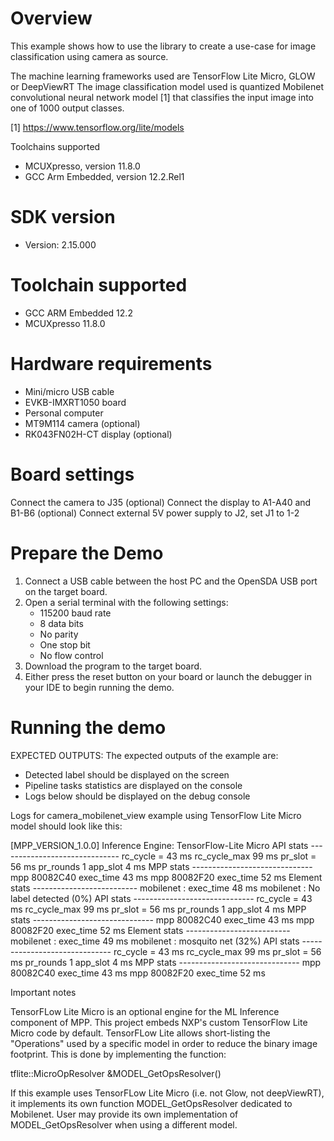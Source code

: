 Overview
========

This example shows how to use the library to create a use-case for
image classification using camera as source.

The machine learning frameworks used are TensorFlow Lite Micro, GLOW or DeepViewRT
The image classification model used is quantized Mobilenet
convolutional neural network model [1] that classifies the input image into
one of 1000 output classes.

[1] https://www.tensorflow.org/lite/models

Toolchains supported
- MCUXpresso, version 11.8.0
- GCC Arm Embedded, version 12.2.Rel1


SDK version
===========
- Version: 2.15.000

Toolchain supported
===================
- GCC ARM Embedded  12.2
- MCUXpresso  11.8.0

Hardware requirements
=====================
- Mini/micro USB cable
- EVKB-IMXRT1050 board
- Personal computer
- MT9M114 camera (optional)
- RK043FN02H-CT display (optional)

Board settings
==============
Connect the camera to J35 (optional)
Connect the display to A1-A40 and B1-B6 (optional)
Connect external 5V power supply to J2, set J1 to 1-2

Prepare the Demo
================
1. Connect a USB cable between the host PC and the OpenSDA USB port on the target board. 
2. Open a serial terminal with the following settings:
   - 115200 baud rate
   - 8 data bits
   - No parity
   - One stop bit
   - No flow control
3. Download the program to the target board.
4. Either press the reset button on your board or launch the debugger in your IDE to begin running the demo.

Running the demo
================

EXPECTED OUTPUTS:
The expected outputs of the example are:
- Detected label should be displayed on the screen
- Pipeline tasks statistics are displayed on the console
- Logs below should be displayed on the debug console

Logs for camera_mobilenet_view example using TensorFlow Lite Micro model should look like this:

[MPP_VERSION_1.0.0]
                   Inference Engine: TensorFlow-Lite Micro
API stats ------------------------------
rc_cycle = 43 ms rc_cycle_max 99 ms
pr_slot  = 56 ms pr_rounds 1 app_slot 4 ms
MPP stats ------------------------------
mpp 80082C40 exec_time 43 ms
mpp 80082F20 exec_time 52 ms
Element stats --------------------------
mobilenet : exec_time 48 ms
mobilenet : No label detected (0%)
API stats ------------------------------
rc_cycle = 43 ms rc_cycle_max 99 ms
pr_slot  = 56 ms pr_rounds 1 app_slot 4 ms
MPP stats ------------------------------
mpp 80082C40 exec_time 43 ms
mpp 80082F20 exec_time 52 ms
Element stats --------------------------
mobilenet : exec_time 49 ms
mobilenet : mosquito net (32%)
API stats ------------------------------
rc_cycle = 43 ms rc_cycle_max 99 ms
pr_slot  = 56 ms pr_rounds 1 app_slot 4 ms
MPP stats ------------------------------
mpp 80082C40 exec_time 43 ms
mpp 80082F20 exec_time 52 ms

Important notes

TensorFLow Lite Micro is an optional engine for the ML Inference component of MPP.
This project embeds NXP's custom TensorFlow Lite Micro code by default.
TensorFLow Lite allows short-listing the "Operations" used by a specific model in order to reduce the binary image footprint.
This is done by implementing the function:

tflite::MicroOpResolver &MODEL_GetOpsResolver()

If this example uses TensorFLow Lite Micro (i.e. not Glow, not deepViewRT), it implements its own function MODEL_GetOpsResolver dedicated to Mobilenet.
User may provide its own implementation of MODEL_GetOpsResolver when using a different model.
